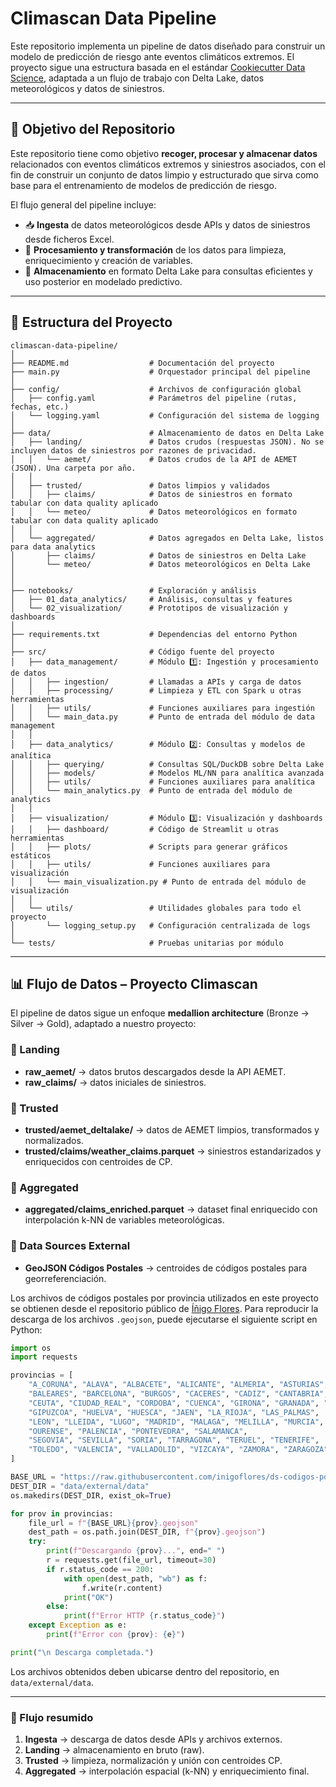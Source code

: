 # Climascan Data Pipeline

Este repositorio implementa un pipeline de datos diseñado para construir un modelo de predicción de riesgo ante eventos climáticos extremos. El proyecto sigue una estructura basada en el estándar [Cookiecutter Data Science](https://drivendata.github.io/cookiecutter-data-science/), adaptada a un flujo de trabajo con Delta Lake, datos meteorológicos y datos de siniestros.

---
## 🎯 Objetivo del Repositorio

Este repositorio tiene como objetivo **recoger, procesar y almacenar datos** relacionados con eventos climáticos extremos y siniestros asociados, con el fin de construir un conjunto de datos limpio y estructurado que sirva como base para el entrenamiento de modelos de predicción de riesgo.

El flujo general del pipeline incluye:

- 📥 **Ingesta** de datos meteorológicos desde APIs y datos de siniestros desde ficheros Excel.
- 🧹 **Procesamiento y transformación** de los datos para limpieza, enriquecimiento y creación de variables.
- 💾 **Almacenamiento** en formato Delta Lake para consultas eficientes y uso posterior en modelado predictivo.
---


## 📁 Estructura del Proyecto

```plaintext
climascan-data-pipeline/
│
├── README.md                  # Documentación del proyecto
├── main.py                    # Orquestador principal del pipeline
│
├── config/                    # Archivos de configuración global
│   ├── config.yaml            # Parámetros del pipeline (rutas, fechas, etc.)
│   └── logging.yaml           # Configuración del sistema de logging
│
├── data/                      # Almacenamiento de datos en Delta Lake
│   ├── landing/               # Datos crudos (respuestas JSON). No se incluyen datos de siniestros por razones de privacidad.
│   │   └── aemet/             # Datos crudos de la API de AEMET (JSON). Una carpeta por año.
│   │  
│   ├── trusted/               # Datos limpios y validados
│   │   ├── claims/            # Datos de siniestros en formato tabular con data quality aplicado
│   │   └── meteo/             # Datos meteorológicos en formato tabular con data quality aplicado
│   │ 
│   └── aggregated/            # Datos agregados en Delta Lake, listos para data analytics
│       ├── claims/            # Datos de siniestros en Delta Lake
│       └── meteo/             # Datos meteorológicos en Delta Lake
│
│
├── notebooks/                 # Exploración y análisis 
│   ├── 01_data_analytics/     # Análisis, consultas y features
│   └── 02_visualization/      # Prototipos de visualización y dashboards
│
├── requirements.txt           # Dependencias del entorno Python
│
├── src/                       # Código fuente del proyecto
│   ├── data_management/       # Módulo 1️⃣: Ingestión y procesamiento de datos
│   │   ├── ingestion/         # Llamadas a APIs y carga de datos
│   │   ├── processing/        # Limpieza y ETL con Spark u otras herramientas
│   │   ├── utils/             # Funciones auxiliares para ingestión
│   │   └── main_data.py       # Punto de entrada del módulo de data management
│   │
│   ├── data_analytics/        # Módulo 2️⃣: Consultas y modelos de analítica
│   │   ├── querying/          # Consultas SQL/DuckDB sobre Delta Lake
│   │   ├── models/            # Modelos ML/NN para analítica avanzada
│   │   ├── utils/             # Funciones auxiliares para analítica
│   │   └── main_analytics.py  # Punto de entrada del módulo de analytics
│   │
│   ├── visualization/         # Módulo 3️⃣: Visualización y dashboards
│   │   ├── dashboard/         # Código de Streamlit u otras herramientas
│   │   ├── plots/             # Scripts para generar gráficos estáticos
│   │   ├── utils/             # Funciones auxiliares para visualización
│   │   └── main_visualization.py # Punto de entrada del módulo de visualización
│   │
│   └── utils/                 # Utilidades globales para todo el proyecto
│       └── logging_setup.py   # Configuración centralizada de logs
│
└── tests/                     # Pruebas unitarias por módulo
```
---

## 📊 Flujo de Datos – Proyecto Climascan

El pipeline de datos sigue un enfoque **medallion architecture** (Bronze → Silver → Gold), adaptado a nuestro proyecto:


### 🔹 Landing
- **raw_aemet/** → datos brutos descargados desde la API AEMET.  
- **raw_claims/** → datos iniciales de siniestros.

### 🔹 Trusted
- **trusted/aemet_deltalake/** → datos de AEMET limpios, transformados y normalizados.  
- **trusted/claims/weather_claims.parquet** → siniestros estandarizados y enriquecidos con centroides de CP.

### 🔹 Aggregated
- **aggregated/claims_enriched.parquet** → dataset final enriquecido con interpolación k-NN de variables meteorológicas.


### 🔹 Data Sources External
- **GeoJSON Códigos Postales** → centroides de códigos postales para georreferenciación.

Los archivos de códigos postales por provincia utilizados en este proyecto se obtienen desde el repositorio público de [Íñigo Flores](https://github.com/inigoflores/ds-codigos-postales).
Para reproducir la descarga de los archivos `.geojson`, puede ejecutarse el siguiente script en Python:

```python
import os
import requests

provincias = [
    "A_CORUNA", "ALAVA", "ALBACETE", "ALICANTE", "ALMERIA", "ASTURIAS", "AVILA", "BADAJOZ",
    "BALEARES", "BARCELONA", "BURGOS", "CACERES", "CADIZ", "CANTABRIA", "CASTELLON",
    "CEUTA", "CIUDAD_REAL", "CORDOBA", "CUENCA", "GIRONA", "GRANADA", "GUADALAJARA",
    "GIPUZCOA", "HUELVA", "HUESCA", "JAEN", "LA_RIOJA", "LAS_PALMAS",
    "LEON", "LLEIDA", "LUGO", "MADRID", "MALAGA", "MELILLA", "MURCIA", "NAVARRA",
    "OURENSE", "PALENCIA", "PONTEVEDRA", "SALAMANCA",
    "SEGOVIA", "SEVILLA", "SORIA", "TARRAGONA", "TERUEL", "TENERIFE",
    "TOLEDO", "VALENCIA", "VALLADOLID", "VIZCAYA", "ZAMORA", "ZARAGOZA"
]

BASE_URL = "https://raw.githubusercontent.com/inigoflores/ds-codigos-postales/master/data/"
DEST_DIR = "data/external/data"
os.makedirs(DEST_DIR, exist_ok=True)

for prov in provincias:
    file_url = f"{BASE_URL}{prov}.geojson"
    dest_path = os.path.join(DEST_DIR, f"{prov}.geojson")
    try:
        print(f"Descargando {prov}...", end=" ")
        r = requests.get(file_url, timeout=30)
        if r.status_code == 200:
            with open(dest_path, "wb") as f:
                f.write(r.content)
            print("OK")
        else:
            print(f"Error HTTP {r.status_code}")
    except Exception as e:
        print(f"Error con {prov}: {e}")

print("\n Descarga completada.")
```

Los archivos obtenidos deben ubicarse dentro del repositorio, en ```
data/external/data```.

---

### 🔄 Flujo resumido
1. **Ingesta** → descarga de datos desde APIs y archivos externos.  
2. **Landing** → almacenamiento en bruto (raw).  
3. **Trusted** → limpieza, normalización y unión con centroides CP.  
4. **Aggregated** → interpolación espacial (k-NN) y enriquecimiento final.  

